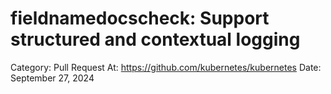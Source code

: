 # fieldnamedocscheck: Support structured and contextual logging

Category: Pull Request
At: https://github.com/kubernetes/kubernetes
Date: September 27, 2024